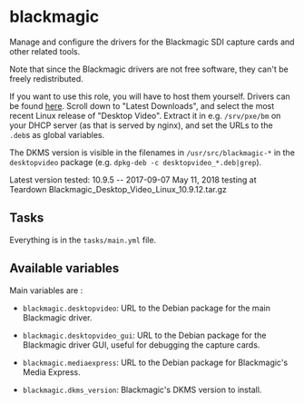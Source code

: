 # blackmagic

Manage and configure the drivers for the Blackmagic SDI capture cards and other
related tools.

Note that since the Blackmagic drivers are not free software, they can't be
freely redistributed.

If you want to use this role, you will have to host them yourself.
Drivers can be found [here][].
Scroll down to "Latest Downloads", and select the most recent Linux
release of "Desktop Video".
Extract it in e.g. `/srv/pxe/bm` on your DHCP server (as that is served
by nginx), and set the URLs to the `.deb`s as global variables.

The DKMS version is visible in the filenames in `/usr/src/blackmagic-*`
in the `desktopvideo` package (e.g. `dpkg-deb -c desktopvideo_*.deb|grep`).

Latest version tested: 10.9.5 -- 2017-09-07
May 11, 2018 testing at Teardown
Blackmagic_Desktop_Video_Linux_10.9.12.tar.gz

[here]: https://www.blackmagicdesign.com/support/family/capture-and-playback

## Tasks

Everything is in the `tasks/main.yml` file.

## Available variables

Main variables are :

* `blackmagic.desktopvideo`:     URL to the Debian package for the main
                                 Blackmagic driver.

* `blackmagic.desktopvideo_gui`: URL to the Debian package for the Blackmagic
                                 driver GUI, useful for debugging the capture
                                 cards.

* `blackmagic.mediaexpress`:     URL to the Debian package for Blackmagic's
                                 Media Express.

* `blackmagic.dkms_version`:     Blackmagic's DKMS version to install.
